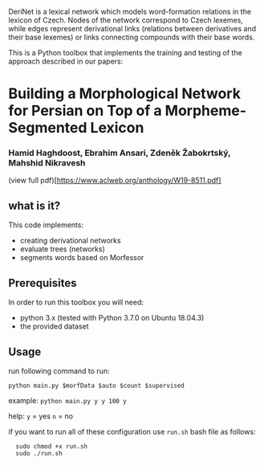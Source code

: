 
DeriNet is a lexical network which models word-formation relations in the lexicon of Czech. Nodes of the network correspond to Czech lexemes, while edges represent derivational links (relations between derivatives and their base lexemes) or links connecting compounds with their base words.

This is a Python toolbox that implements the training and testing of the approach described in our papers:
# Building a Morphological Network for Persian on Top of a Morpheme-Segmented Lexicon
### Hamid Haghdoost, Ebrahim Ansari, Zdeněk Žabokrtský, Mahshid Nikravesh
(view full pdf)[https://www.aclweb.org/anthology/W19-8511.pdf]


## what is it?
This code implements:
- creating derivational networks
- evaluate trees (networks)
- segments words based on Morfessor

## Prerequisites
In order to run this toolbox you will need:
- python 3.x (tested with Python 3.7.0 on Ubuntu 18.04.3)
- the provided dataset

## Usage

run following command to run:

```python main.py $morfData $auto $count $supervised```

example: `python main.py y y 100 y`

help:
  `y` = yes
  `n` = no


if you want to run all of these configuration use `run.sh` bash file as follows:

```
  sudo chmod +x run.sh
  sudo ./run.sh
```
